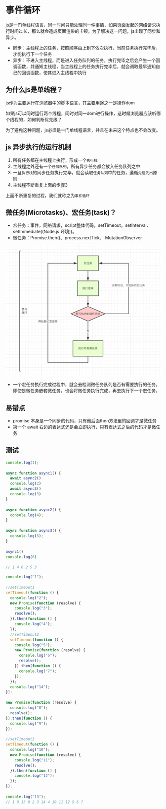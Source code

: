 # 事件循环

js是一门单线程语言，同一时间只能处理同一件事情，如果页面发起的网络请求执行时间过长，那么就会造成页面渲染的卡顿，为了解决这一问题，js出现了同步和异步。

- 同步：主线程上的任务，按照顺序由上到下依次执行，当前任务执行完毕后，才能执行下一个任务
- 异步：不进入主线程，而是进入任务队列的任务，执行完毕之后会产生一个回调函数，并通知主线程，当主线程上的任务执行完毕后，就会调取最早通知自己的回调函数，使其进入主线程中执行

## 为什么js是单线程？

js作为主要运行在浏览器中的脚本语言，其主要用途之一是操作dom

如果js可以同时运行两个线程，同时对同一dom进行操作，这时候浏览器应该听哪个线程的，如何判断优先级？

为了避免这种问题，js必须是一门单线程语言，并且在未来这个特点也不会改变。

## js 异步执行的运行机制
1. 所有任务都在主线程上执行，形成一个`执行栈`
2. 主线程之外还有一个`任务队列`，所有异步任务都会放入任务队列之中
3. 一旦`执行栈`的同步任务执行完毕，就会读取`任务队列`中的任务，遵循`先进先出`原则
4. 主线程不断重复上面的步骤3

上面不断重复的过程，我们就称之为`事件循环`

## 微任务(Microtasks)、宏任务(task)？

- 宏任务：事件，网络请求，script整体代码，setTimeout，setInterval、setImmediate((Node.js 环境))。
- 微任务：Promise.then()、process.nextTick、 MutationObserver

![](../../public/images/2.png)

- 一个宏任务执行完成过程中，就会去检测微任务队列是否有需要执行的任务，即使是微任务嵌套微任务，也会将微任务执行完成，再去执行下一个宏任务。

## 易错点

- promise 本身是一个同步的代码，只有他后面then方法里的回调才是微任务
- 第一个 await 右边的表达式还是会立即执行，只有表达式之后的代码才是微任务

## 测试

```js
console.log(1);

async function async1() {
  await async2()
  console.log(2)
  await async3()
  console.log(3)
}

async function async2() {
  console.log(4);
}

async function async3() {
  console.log(5);
}

async1()
console.log(6)

// 1 4 6 2 5 3
```

```js
console.log("1");

//setTimeout1
setTimeout(function () {
  console.log("2");
  new Promise(function (resolve) {
    console.log("3");
    resolve();
  }).then(function () {
    console.log("4");
  });
  //setTimeout2
  setTimeout(function () {
    console.log("5");
    new Promise(function (resolve) {
      console.log("6");
      resolve();
    }).then(function () {
      console.log("7");
    });
  });
  console.log("14");
});

new Promise(function (resolve) {
  console.log("8");
  resolve();
}).then(function () {
  console.log("9");
});

//setTimeout3
setTimeout(function () {
  console.log("10");
  new Promise(function (resolve) {
    console.log("11");
    resolve();
  }).then(function () {
    console.log("12");
  });
});

console.log("13");
// 1 8 13 9 2 3 14 4 10 11 12 5 6 7
```

